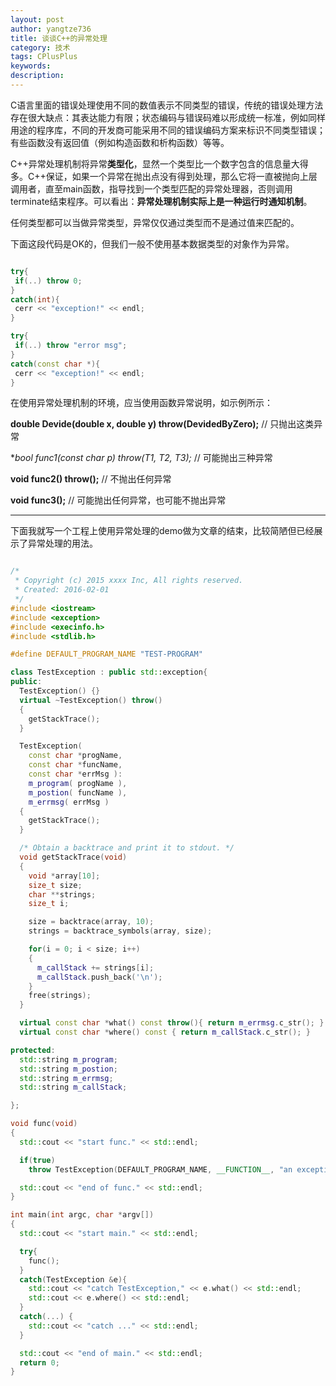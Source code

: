 ```yaml
---
layout: post
author: yangtze736
title: 谈谈C++的异常处理
category: 技术
tags: CPlusPlus
keywords: 
description: 
---
```


C语言里面的错误处理使用不同的数值表示不同类型的错误，传统的错误处理方法存在很大缺点：其表达能力有限；状态编码与错误码难以形成统一标准，例如同样用途的程序库，不同的开发商可能采用不同的错误编码方案来标识不同类型错误；有些函数没有返回值（例如构造函数和析构函数）等等。

C++异常处理机制将异常**类型化**，显然一个类型比一个数字包含的信息量大得多。C++保证，如果一个异常在抛出点没有得到处理，那么它将一直被抛向上层调用者，直至main函数，指导找到一个类型匹配的异常处理器，否则调用terminate结束程序。可以看出：**异常处理机制实际上是一种运行时通知机制**。

任何类型都可以当做异常类型，异常仅仅通过类型而不是通过值来匹配的。

下面这段代码是OK的，但我们一般不使用基本数据类型的对象作为异常。

``` c++

try{
 if(..) throw 0;
}
catch(int){
 cerr << "exception!" << endl;
}

try{
 if(..) throw "error msg";
}
catch(const char *){
 cerr << "exception!" << endl;
}

```

<!-- more -->

在使用异常处理机制的环境，应当使用函数异常说明，如示例所示：

**double Devide(double x, double y) throw(DevidedByZero);** // 只抛出这类异常

**bool func1(const char *p) throw(T1, T2, T3);** // 可能抛出三种异常

**void func2() throw();** // 不抛出任何异常 

**void func3();**         // 可能抛出任何异常，也可能不抛出异常

---

下面我就写一个工程上使用异常处理的demo做为文章的结束，比较简陋但已经展示了异常处理的用法。

``` c++

/*
 * Copyright (c) 2015 xxxx Inc, All rights reserved.
 * Created: 2016-02-01
 */
#include <iostream>
#include <exception>
#include <execinfo.h>
#include <stdlib.h>

#define DEFAULT_PROGRAM_NAME "TEST-PROGRAM"

class TestException : public std::exception{
public:
  TestException() {}
  virtual ~TestException() throw()
  {
    getStackTrace();   
  }

  TestException(
    const char *progName,
    const char *funcName,
    const char *errMsg ):
    m_program( progName ),
    m_postion( funcName ),
    m_errmsg( errMsg )
  {
    getStackTrace();
  }

  /* Obtain a backtrace and print it to stdout. */
  void getStackTrace(void)
  {
    void *array[10];
    size_t size;
    char **strings;
    size_t i;

    size = backtrace(array, 10);
    strings = backtrace_symbols(array, size);

    for(i = 0; i < size; i++)
    {
      m_callStack += strings[i];
      m_callStack.push_back('\n');
    }
    free(strings);
  }

  virtual const char *what() const throw(){ return m_errmsg.c_str(); }
  virtual const char *where() const { return m_callStack.c_str(); }

protected:
  std::string m_program;
  std::string m_postion;
  std::string m_errmsg;
  std::string m_callStack;

}; 

void func(void)
{
  std::cout << "start func." << std::endl;

  if(true)
    throw TestException(DEFAULT_PROGRAM_NAME, __FUNCTION__, "an exception occurred!");

  std::cout << "end of func." << std::endl;
}

int main(int argc, char *argv[])
{
  std::cout << "start main." << std::endl;

  try{
    func();
  }
  catch(TestException &e){
    std::cout << "catch TestException," << e.what() << std::endl;
    std::cout << e.where() << std::endl;
  }
  catch(...) {
    std::cout << "catch ..." << std::endl;
  }

  std::cout << "end of main." << std::endl;
  return 0;
}

```

